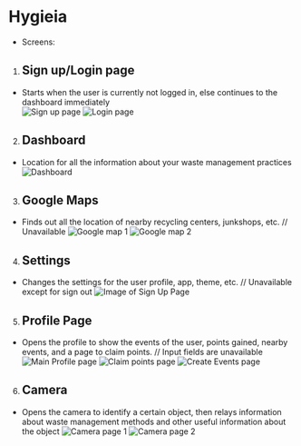 # Hygieia  

* Screens:  
1. ## Sign up/Login page 
- Starts when the user is currently not logged in, else continues to the dashboard immediately  
![Sign up page](https://github.com/Drewzyyyy/Hygieia/blob/Version-Alpha-1.0.2/GithubPics/Signup.jpg)
![Login page](https://github.com/Drewzyyyy/Hygieia/blob/Version-Alpha-1.0.2/GithubPics/Login.jpg)

2. ## Dashboard  
- Location for all the information about your waste management practices 
![Dashboard](https://github.com/Drewzyyyy/Hygieia/blob/Version-Alpha-1.0.2/GithubPics/dash.jpg)
 
3. ## Google Maps  
- Finds out all the location of nearby recycling centers, junkshops, etc. // Unavailable
![Google map 1](https://github.com/Drewzyyyy/Hygieia/blob/Version-Alpha-1.0.2/GithubPics/map1.jpg)
![Google map 2](https://github.com/Drewzyyyy/Hygieia/blob/Version-Alpha-1.0.2/GithubPics/map2.jpg)

4. ## Settings  
- Changes the settings for the user profile, app, theme, etc. // Unavailable except for sign out
![Image of Sign Up Page](https://github.com/Drewzyyyy/Hygieia/blob/Version-Alpha-1.0.2/GithubPics/settings.jpg)

5. ## Profile Page  
- Opens the profile to show the events of the user, points gained, nearby events, and a page to claim points. // Input fields are unavailable
![Main Profile page](https://github.com/Drewzyyyy/Hygieia/blob/Version-Alpha-1.0.2/GithubPics/prof1.jpg)
![Claim points page](https://github.com/Drewzyyyy/Hygieia/blob/Version-Alpha-1.0.2/GithubPics/prof2.jpg)
![Create Events page](https://github.com/Drewzyyyy/Hygieia/blob/Version-Alpha-1.0.2/GithubPics/prof3.jpg)

6. ## Camera
- Opens the camera to identify a certain object, then relays information about waste management methods and other useful information about the object 
![Camera page 1](https://github.com/Drewzyyyy/Hygieia/blob/Version-Alpha-1.0.2/GithubPics/cam1.png)
![Camera page 2](https://github.com/Drewzyyyy/Hygieia/blob/Version-Alpha-1.0.2/GithubPics/cam2.png)
